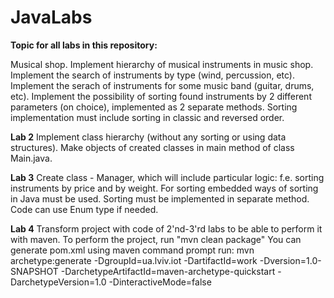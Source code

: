 # JavaLabs

**Topic for all labs in this repository:**

Musical shop. Implement hierarchy of musical instruments in music shop. Implement the search of instruments by type (wind, percussion, etc). Implement the serach of instruments for some music band (guitar, drums, etc). Implement the possibility of sorting found instruments by 2 different parameters (on choice), implemented as 2 separate methods. Sorting implementation must include sorting in classic and reversed order.

**Lab 2**
Implement class hierarchy (without any sorting or using data structures).
Make objects of created classes in main method of class Main.java.

**Lab 3**
Create class - Manager, which will include particular logic: f.e. sorting instruments by price and by weight.
For sorting embedded ways of sorting in Java must be used.
Sorting must be implemented in separate method.
Code can use Enum type if needed.

**Lab 4**
Transform project with code of 2'nd-3'rd labs to be able to perform it with maven.
To perform the project, run "mvn clean package"
You can generate pom.xml using maven command prompt run:
mvn archetype:generate -DgroupId=ua.lviv.iot -DartifactId=work -Dversion=1.0-SNAPSHOT -DarchetypeArtifactId=maven-archetype-quickstart -DarchetypeVersion=1.0 -DinteractiveMode=false
